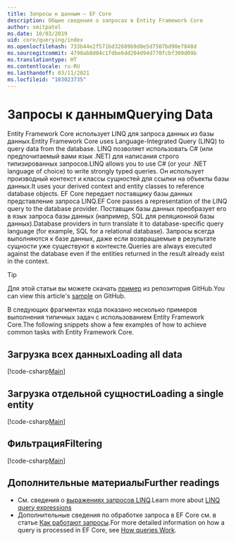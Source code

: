 ```yaml
---
title: Запросы к данным — EF Core
description: Общие сведения о запросах в Entity Framework Core
author: smitpatel
ms.date: 10/03/2019
uid: core/querying/index
ms.openlocfilehash: 733b44e2f571bd32689b9d8e5d7507bd90e7848d
ms.sourcegitcommit: 4798ab8d04c1fdbe6dd204d94d770fcbf309d09b
ms.translationtype: HT
ms.contentlocale: ru-RU
ms.lasthandoff: 03/11/2021
ms.locfileid: "103023735"
---
```

# <a name="querying-data"></a><span data-ttu-id="e1621-103">Запросы к данным</span><span class="sxs-lookup"><span data-stu-id="e1621-103">Querying Data</span></span>

<span data-ttu-id="e1621-104">Entity Framework Core использует LINQ для запроса данных из базы данных.</span><span class="sxs-lookup"><span data-stu-id="e1621-104">Entity Framework Core uses Language-Integrated Query (LINQ) to query data from the database.</span></span> <span data-ttu-id="e1621-105">LINQ позволяет использовать C# (или предпочитаемый вами язык .NET) для написания строго типизированных запросов.</span><span class="sxs-lookup"><span data-stu-id="e1621-105">LINQ allows you to use C# (or your .NET language of choice) to write strongly typed queries.</span></span> <span data-ttu-id="e1621-106">Он использует производный контекст и классы сущностей для ссылки на объекты базы данных.</span><span class="sxs-lookup"><span data-stu-id="e1621-106">It uses your derived context and entity classes to reference database objects.</span></span> <span data-ttu-id="e1621-107">EF Core передает поставщику базы данных представление запроса LINQ.</span><span class="sxs-lookup"><span data-stu-id="e1621-107">EF Core passes a representation of the LINQ query to the database provider.</span></span> <span data-ttu-id="e1621-108">Поставщик базы данных преобразует его в язык запроса базы данных (например, SQL для реляционной базы данных).</span><span class="sxs-lookup"><span data-stu-id="e1621-108">Database providers in turn translate it to database-specific query language (for example, SQL for a relational database).</span></span> <span data-ttu-id="e1621-109">Запросы всегда выполняются к базе данных, даже если возвращаемые в результате сущности уже существуют в контексте.</span><span class="sxs-lookup"><span data-stu-id="e1621-109">Queries are always executed against the database even if the entities returned in the result already exist in the context.</span></span>

> [!TIP]
> <span data-ttu-id="e1621-110">Для этой статьи вы можете скачать [пример](https://github.com/dotnet/EntityFramework.Docs/tree/main/samples/core/Querying/Overview) из репозитория GitHub.</span><span class="sxs-lookup"><span data-stu-id="e1621-110">You can view this article's [sample](https://github.com/dotnet/EntityFramework.Docs/tree/main/samples/core/Querying/Overview) on GitHub.</span></span>

<span data-ttu-id="e1621-111">В следующих фрагментах кода показано несколько примеров выполнения типичных задач с использованием Entity Framework Core.</span><span class="sxs-lookup"><span data-stu-id="e1621-111">The following snippets show a few examples of how to achieve common tasks with Entity Framework Core.</span></span>

## <a name="loading-all-data"></a><span data-ttu-id="e1621-112">Загрузка всех данных</span><span class="sxs-lookup"><span data-stu-id="e1621-112">Loading all data</span></span>

[!code-csharp[Main](../../../samples/core/Querying/Overview/Program.cs#LoadingAllData)]

## <a name="loading-a-single-entity"></a><span data-ttu-id="e1621-113">Загрузка отдельной сущности</span><span class="sxs-lookup"><span data-stu-id="e1621-113">Loading a single entity</span></span>

[!code-csharp[Main](../../../samples/core/Querying/Overview/Program.cs#LoadingSingleEntity)]

## <a name="filtering"></a><span data-ttu-id="e1621-114">Фильтрация</span><span class="sxs-lookup"><span data-stu-id="e1621-114">Filtering</span></span>

[!code-csharp[Main](../../../samples/core/Querying/Overview/Program.cs#Filtering)]

## <a name="further-readings"></a><span data-ttu-id="e1621-115">Дополнительные материалы</span><span class="sxs-lookup"><span data-stu-id="e1621-115">Further readings</span></span>

- <span data-ttu-id="e1621-116">См. сведения о [выражениях запросов LINQ](/dotnet/csharp/programming-guide/concepts/linq/basic-linq-query-operations).</span><span class="sxs-lookup"><span data-stu-id="e1621-116">Learn more about [LINQ query expressions](/dotnet/csharp/programming-guide/concepts/linq/basic-linq-query-operations)</span></span>
- <span data-ttu-id="e1621-117">Дополнительные сведения по обработке запроса в EF Core см. в статье [Как работают запросы](xref:core/querying/how-query-works).</span><span class="sxs-lookup"><span data-stu-id="e1621-117">For more detailed information on how a query is processed in EF Core, see [How queries Work](xref:core/querying/how-query-works).</span></span>

